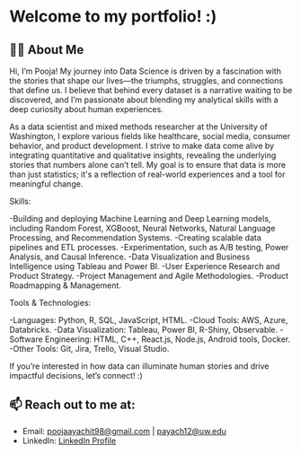 # Welcome to my portfolio! :)


## 👨‍💻 About Me
Hi, I’m Pooja! My journey into Data Science is driven by a fascination with the stories that shape our lives—the triumphs, struggles, and connections that define us. I believe that behind every dataset is a narrative waiting to be discovered, and I’m passionate about blending my analytical skills with a deep curiosity about human experiences.

As a data scientist and mixed methods researcher at the University of Washington, I explore various fields like healthcare, social media, consumer behavior, and product development. I strive to make data come alive by integrating quantitative and qualitative insights, revealing the underlying stories that numbers alone can’t tell. My goal is to ensure that data is more than just statistics; it's a reflection of real-world experiences and a tool for meaningful change.

Skills:

-Building and deploying Machine Learning and Deep Learning models, including Random Forest, XGBoost, Neural Networks, Natural Language Processing, and Recommendation Systems.
-Creating scalable data pipelines and ETL processes.
-Experimentation, such as A/B testing, Power Analysis, and Causal Inference.
-Data Visualization and Business Intelligence using Tableau and Power BI.
-User Experience Research and Product Strategy.
-Project Management and Agile Methodologies.
-Product Roadmapping & Management.

Tools & Technologies:

-Languages: Python, R, SQL, JavaScript, HTML.
-Cloud Tools: AWS, Azure, Databricks.
-Data Visualization: Tableau, Power BI, R-Shiny, Observable.
-Software Engineering: HTML, C++, React.js, Node.js, Android tools, Docker.
-Other Tools: Git, Jira, Trello, Visual Studio.





If you’re interested in how data can illuminate human stories and drive impactful decisions, let’s connect! :)



## 📫 Reach out to me at:
- Email: poojaayachit98@gmail.com | payach12@uw.edu
- LinkedIn: [LinkedIn Profile](https://www.linkedin.com/in/pooja-ayachit/)



